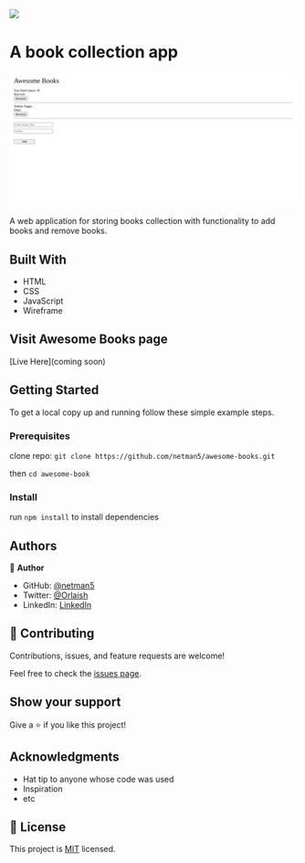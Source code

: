![](https://img.shields.io/badge/Microverse-blueviolet)

# A book collection app

![awesome book app](./public/images/awesome.png)

A web application for storing books collection with functionality to add books and remove books.

## Built With

- HTML
- CSS
- JavaScript
- Wireframe

## Visit Awesome Books page

[Live Here](coming soon)

## Getting Started

To get a local copy up and running follow these simple example steps.

### Prerequisites

clone repo: `git clone https://github.com/netman5/awesome-books.git`

then
`cd awesome-book`

### Install

run `npm install` to install dependencies

## Authors

👤 **Author**

- GitHub: [@netman5](https://github.com/netman5)
- Twitter: [@Orlaish](https://twitter.com/Orlaish)
- LinkedIn: [LinkedIn](https://www.linkedin.com/in/ola-ishola/)

## 🤝 Contributing

Contributions, issues, and feature requests are welcome!

Feel free to check the [issues page](../../issues/).

## Show your support

Give a ⭐️ if you like this project!

## Acknowledgments

- Hat tip to anyone whose code was used
- Inspiration
- etc

## 📝 License

This project is [MIT](./MIT.md) licensed.
